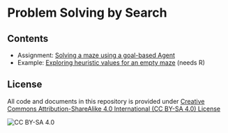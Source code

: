 <!-- #region -->
# Problem Solving by Search

## Contents

* Assignment: [Solving a maze using a goal-based Agent](https://nbviewer.jupyter.org/github/mhahsler/CS7320-AI/blob/master/Search/Maze.ipynb)
* Example: [Exploring heuristic values for an empty maze](https://nbviewer.jupyter.org/github/mhahsler/CS7320-AI/blob/master/Search/Explore_heuristics.ipynb) (needs R)



## License
All code and documents in this repository is provided under [Creative Commons Attribution-ShareAlike 4.0 International (CC BY-SA 4.0) License](https://creativecommons.org/licenses/by-sa/4.0/)

![CC BY-SA 4.0](https://licensebuttons.net/l/by-sa/3.0/88x31.png)
<!-- #endregion -->

```python

```
